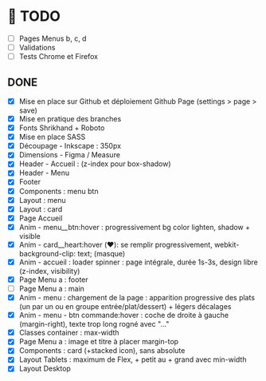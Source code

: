 # 🎯 TODO
- [ ] Pages Menus b, c, d
- [ ] Validations
- [ ] Tests Chrome et Firefox

## DONE
- [x] Mise en place sur Github et déploiement Github Page (settings > page > save)
- [x] Mise en pratique des branches
- [x] Fonts Shrikhand + Roboto
- [x] Mise en place SASS
- [x] Découpage - Inkscape : 350px
- [x] Dimensions - Figma / Measure
- [x] Header - Accueil : (z-index pour box-shadow)
- [x] Header - Menu
- [x] Footer
- [x] Components : menu btn
- [x] Layout : menu
- [x] Layout : card
- [x] Page Accueil
- [x] Anim - menu__btn:hover : progressivement bg color lighten, shadow + visible
- [x] Anim - card__heart:hover (❤️): se remplir progressivement, webkit-background-clip: text; (masque)
- [x] Anim - accueil : loader spinner : page intégrale, durée 1s-3s, design libre (z-index, visibility)
- [x] Page Menu a : footer
- [ ] Page Menu a : main
- [x] Anim - menu : chargement de la page : apparition progressive des plats (un par un ou en groupe entrée/plat/dessert) +  légers décalages
- [x] Anim - menu - btn commande:hover : coche de droite à gauche (margin-right), texte trop long rogné avec "..."
- [x] Classes container : max-width
- [x] Page Menu a : image et titre à placer margin-top
- [x] Components : card (+stacked icon), sans absolute
- [x] Layout Tablets : maximum de Flex, + petit au + grand avec min-width
- [x] Layout Desktop
